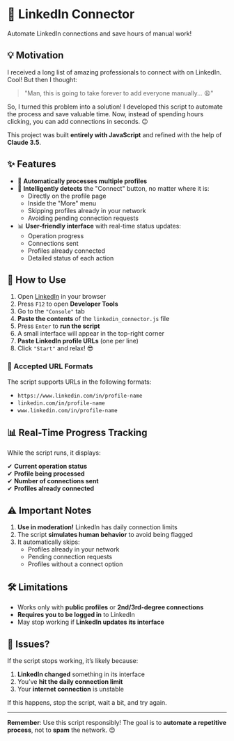 # 🤖 LinkedIn Connector

Automate LinkedIn connections and save hours of manual work!

## 💡 Motivation

I received a long list of amazing professionals to connect with on LinkedIn. Cool! But then I thought:

> "Man, this is going to take forever to add everyone manually... 😩"

So, I turned this problem into a solution! I developed this script to automate the process and save valuable time. Now, instead of spending hours clicking, you can add connections in seconds. 😉

This project was built **entirely with JavaScript** and refined with the help of **Claude 3.5**.

## ✨ Features

- 🚀 **Automatically processes multiple profiles**
- 🎯 **Intelligently detects** the "Connect" button, no matter where it is:
  - Directly on the profile page
  - Inside the "More" menu
  - Skipping profiles already in your network
  - Avoiding pending connection requests
- 📊 **User-friendly interface** with real-time status updates:
  - Operation progress
  - Connections sent
  - Profiles already connected
  - Detailed status of each action

## 🚀 How to Use

1. Open [LinkedIn](https://www.linkedin.com/) in your browser
2. Press `F12` to open **Developer Tools**
3. Go to the `"Console"` tab
4. **Paste the contents** of the `linkedin_connector.js` file
5. Press `Enter` to **run the script**
6. A small interface will appear in the top-right corner
7. **Paste LinkedIn profile URLs** (one per line)
8. Click `"Start"` and relax! 😎

### 📝 Accepted URL Formats

The script supports URLs in the following formats:

- `https://www.linkedin.com/in/profile-name`
- `linkedin.com/in/profile-name`
- `www.linkedin.com/in/profile-name`

## 📊 Real-Time Progress Tracking

While the script runs, it displays:

✔ **Current operation status**  
✔ **Profile being processed**  
✔ **Number of connections sent**  
✔ **Profiles already connected**

## ⚠️ Important Notes

1. **Use in moderation!** LinkedIn has daily connection limits
2. The script **simulates human behavior** to avoid being flagged
3. It automatically skips:
   - Profiles already in your network
   - Pending connection requests
   - Profiles without a connect option

## 🛠️ Limitations

- Works only with **public profiles** or **2nd/3rd-degree connections**
- **Requires you to be logged in** to LinkedIn
- May stop working if **LinkedIn updates its interface**

## 🤔 Issues?

If the script stops working, it’s likely because:

1. **LinkedIn changed** something in its interface
2. You’ve **hit the daily connection limit**
3. Your **internet connection** is unstable

If this happens, stop the script, wait a bit, and try again.

---

**Remember**: Use this script responsibly! The goal is to **automate a repetitive process**, not to **spam** the network. 😊
